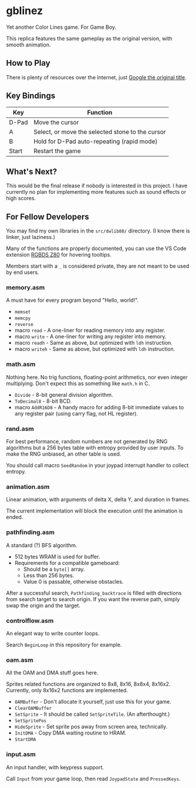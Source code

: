# gblinez

Yet another Color Lines game. For Game Boy.

This replica features the same gameplay as the original version, with smooth animation.

## How to Play

There is plenty of resources over the Internet, just [Google the original title](https://www.google.com/search?q=color+lines+gameplay).

## Key Bindings

| Key   | Function                                         |
|-------|--------------------------------------------------|
| D-Pad | Move the cursor                                  |
| A     | Select, or move the selected stone to the cursor |
| B     | Hold for D-Pad auto-repeating (rapid mode)       |
| Start | Restart the game                                 |

## What's Next?

This would be the final release if nobody is interested in this project. I have currently no plan for implementing more features such as sound effects or high scores.

## For Fellow Developers

You may find my own libraries in the `src/dwlib80/` directory. (I know there is linker, just laziness.)

Many of the functions are properly documented, you can use the VS Code extension [RGBDS Z80](https://marketplace.visualstudio.com/items?itemName=donaldhays.rgbds-z80) for hovering tooltips.

Members start with a `_` is considered private, they are not meant to be used by end users.

### memory.asm

A must have for every program beyond "Hello, world!".

* `memset`
* `memcpy`
* `reverse`
* macro `read` - A one-liner for reading memory into any register.
* macro `write` - A one-liner for writing any register into memory.
* macro `readh` - Same as above, but optimized with `ldh` instruction.
* macro `writeh` - Same as above, but optimized with `ldh` instruction.

### math.asm

Nothing here. No trig functions, floating-point arithmetics, nor even integer multiplying. Don't expect this as something like `math.h` in C.

* `Divide` - 8-bit general division algorithm.
* `ToDecimal8` - 8-bit BCD.
* macro `AddR16D8` - A handy macro for adding 8-bit immediate values to any register pair (using carry flag, not HL register).

### rand.asm

For best performance, random numbers are not generated by RNG algorithms but a 256 bytes table with entropy provided by user inputs. To make the RNG unbiased, an other table is used.

You should call macro `SeedRandom` in your joypad interrupt handler to collect entropy.

### animation.asm

Linear animation, with arguments of delta X, delta Y, and duration in frames.

The current implementation will block the execution until the animation is ended.

### pathfinding.asm

A standard (?) BFS algorithm.

* 512 bytes WRAM is used for buffer.
* Requirements for a compatible gameboard:
  * Should be a `byte[]` array.
  * Less than 256 bytes.
  * Value 0 is passable, otherwise obstacles.

After a successful search, `Pathfinding_backtrace` is filled with directions from search target to search origin. If you want the reverse path, simply swap the origin and the target.

### controlflow.asm

An elegant way to write counter loops.

Search `BeginLoop` in this repository for example.

### oam.asm

All the OAM and DMA stuff goes here.

Sprites related functions are organized to 8x8, 8x16, 8x8x4, 8x16x2. Currently, only 8x16x2 functions are implemented.

* `OAMBuffer` - Don't allocate it yourself, just use this for your game.
* `ClearOAMBuffer`
* `SetSprite` - It should be called `SetSpriteTile`. (An afterthought.)
* `SetSpritePos`
* `HideSprite` - Set sprite pos away from screen area, technically.
* `InitDMA` - Copy DMA waiting routine to HRAM.
* `StartDMA`

### input.asm

An input handler, with keypress support.

Call `Input` from your game loop, then read `JoypadState` and `PressedKeys`.
